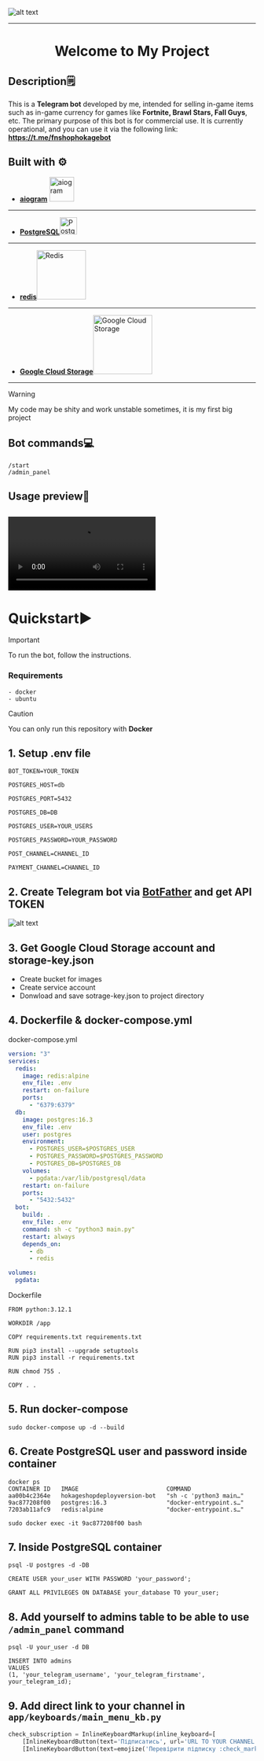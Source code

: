 ![alt text](github_imgs/HokageShop.jpg)

---
<div align="center">
  <h1>Welcome to My Project</h1>
</div>

## Description🗒️

This is a **Telegram bot** developed by me, intended for selling in-game items such as in-game currency for games like **Fortnite, Brawl Stars, Fall Guys**, etc.
The primary purpose of this bot is for commercial use. It is currently operational, and you can use it via the following link: **https://t.me/fnshophokagebot**

## Built with ⚙️
- **[aiogram](https://aiogram.dev/)** <img src="https://docs.aiogram.dev/en/dev-3.x/_static/logo.png" alt="aiogram" width="50"/>

---
- **[PostgreSQL](https://www.postgresql.org/)**<img src="https://upload.wikimedia.org/wikipedia/commons/2/29/Postgresql_elephant.svg" alt="PostgreSQL" width="35"/>

---
- **[redis](https://redis.io/)**<img src="https://upload.wikimedia.org/wikipedia/en/6/6b/Redis_Logo.svg" alt="Redis" width="100"/>

---
- **[Google Cloud Storage](https://cloud.google.com/storage)**<img src="https://upload.wikimedia.org/wikipedia/commons/5/51/Google_Cloud_logo.svg" alt="Google Cloud Storage" width="120"/>

---
>[!WARNING]
>My code may be shity and work unstable sometimes, it is my first big project

## Bot commands💻
```
/start
/admin_panel
```

## Usage preview📲
<video controls src="github_imgs/usage.gif" title="Title"></video>
---

# Quickstart▶️
>[!IMPORTANT]
>To run the bot, follow the instructions.
### Requirements
```
- docker
- ubuntu
```
>[!CAUTION]
>You can only run this repository with **Docker**

## 1. Setup .env file
```
BOT_TOKEN=YOUR_TOKEN

POSTGRES_HOST=db

POSTGRES_PORT=5432

POSTGRES_DB=DB

POSTGRES_USER=YOUR_USERS

POSTGRES_PASSWORD=YOUR_PASSWORD

POST_CHANNEL=CHANNEL_ID

PAYMENT_CHANNEL=CHANNEL_ID
```

## 2. Create Telegram bot via [BotFather](https://t.me/BotFather) and get API TOKEN
![alt text](github_imgs/BotFather.jpg)

## 3. Get Google Cloud Storage account and **storage-key.json**
- Create bucket for images
- Create service account
- Donwload and save sotrage-key.json to project directory

## 4. Dockerfile & docker-compose.yml
docker-compose.yml
```yml
version: "3"
services:
  redis:
    image: redis:alpine
    env_file: .env
    restart: on-failure
    ports:
      - "6379:6379"
  db:
    image: postgres:16.3
    env_file: .env
    user: postgres
    environment:
      - POSTGRES_USER=$POSTGRES_USER
      - POSTGRES_PASSWORD=$POSTGRES_PASSWORD
      - POSTGRES_DB=$POSTGRES_DB
    volumes:
      - pgdata:/var/lib/postgresql/data
    restart: on-failure
    ports:
      - "5432:5432"
  bot:
    build: .
    env_file: .env
    command: sh -c "python3 main.py"
    restart: always
    depends_on:
      - db
      - redis

volumes:
  pgdata:
```
Dockerfile
```
FROM python:3.12.1

WORKDIR /app

COPY requirements.txt requirements.txt

RUN pip3 install --upgrade setuptools
RUN pip3 install -r requirements.txt

RUN chmod 755 .

COPY . .
```

## 5. Run docker-compose
```
sudo docker-compose up -d --build
```
## 6. Create PostgreSQL user and password inside container
```
docker ps
CONTAINER ID   IMAGE                         COMMAND
aa00b4c2364e   hokageshopdeployversion-bot   "sh -c 'python3 main…"
9ac877208f00   postgres:16.3                 "docker-entrypoint.s…"
7203ab11afc9   redis:alpine                  "docker-entrypoint.s…"

sudo docker exec -it 9ac877208f00 bash
```

## 7. Inside PostgreSQL container
```
psql -U postgres -d -DB

CREATE USER your_user WITH PASSWORD 'your_password';

GRANT ALL PRIVILEGES ON DATABASE your_database TO your_user;
```

## 8. Add yourself to admins table to be able to use `/admin_panel` command
```
psql -U your_user -d DB

INSERT INTO admins
VALUES
(1, 'your_telegram_username', 'your_telegram_firstname', your_telegram_id);
```

## 9. Add direct link to your channel in `app/keyboards/main_menu_kb.py`
```python
check_subscription = InlineKeyboardMarkup(inline_keyboard=[
    [InlineKeyboardButton(text='Підписатись', url='URL TO YOUR CHANNEL')],
    [InlineKeyboardButton(text=emojize('Перевірити підписку :check_mark_button:'), callback_data='check_sub')]])
```
